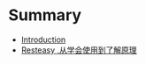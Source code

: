 # Summary

* [Introduction](README.md)
* [Resteasy ,从学会使用到了解原理](resteasy-cong-xue-hui-shi-yong-dao-le-jie-yuan-li.md)

